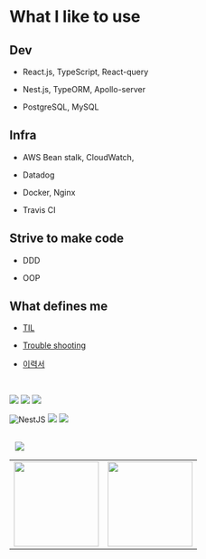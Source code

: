 # What I like to use

## Dev
- React.js, TypeScript, React-query

- Nest.js, TypeORM, Apollo-server

- PostgreSQL, MySQL

## Infra
- AWS Bean stalk, CloudWatch, 

- Datadog

- Docker, Nginx

- Travis CI


## Strive to make code 
- DDD

- OOP


## What defines me

- [TIL](https://github.com/2donny/TIL)

- [Trouble shooting](https://cold-jester-ca6.notion.site/Trouble-shooting-5b703132f8754397944149d090d7d41c)

- [이력서](https://aquamarine-cabin-d7f.notion.site/37e0cb420b724e00889e6413e301b785)

 

<br />

<img src="https://img.shields.io/badge/React-00B4F0?style=for-the-badge&logo=react&logoColor=white"/></a>
<img src="https://img.shields.io/badge/TypeScript-007ACC?style=for-the-badge&logo=typescript&logoColor=white"/></a>
<img src="https://img.shields.io/badge/GraphQl-E10098?style=for-the-badge&logo=graphql&logoColor=white"/></a>

![NestJS](https://img.shields.io/badge/nestjs-%23E0234E.svg?style=for-the-badge&logo=nestjs&logoColor=white)
<img src="https://img.shields.io/badge/Node.js-43853D?style=for-the-badge&logo=node-dot-js&logoColor=white"/></a>
<img src="https://img.shields.io/badge/PostgreSQL-316192?style=for-the-badge&logo=postgresql&logoColor=white"/></a>


<br />

<div>
  <img 
        src="https://hits.seeyoufarm.com/api/count/incr/badge.svg?url=https%3A%2F%2Fgithub.com%2F2donny&count_bg=%2333C7D5&title_bg=%23555555&icon=&icon_color=%23E7E7E7&title=hits&edge_flat=false"
        style="height : auto; margin-left : 10px; margin-right : 10px;"
 />
  
 <br/>
 
<table><tr>
<td valign="top" width="50%">
<img src="https://github-readme-stats.vercel.app/api?username=2donny&show_icons=true&count_private=true&hide_border=true" style="height: 150px" /></td>

<td valign="top" width="50%">
<img src="https://github-readme-stats.vercel.app/api/top-langs/?username=2donny&hide_border=true&layout=compact" style="height: 150px" /></td>
</tr></table>  
